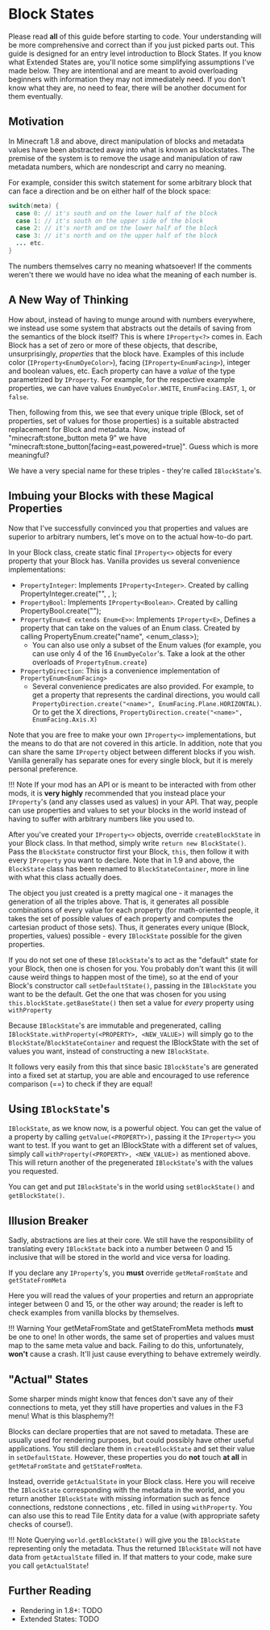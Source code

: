 Block States
============

Please read **all** of this guide before starting to code. Your understanding will be more comprehensive and correct than if you just picked parts out.
This guide is designed for an entry level introduction to Block States. If you know what Extended States are, you'll notice some simplifying assumptions I've made below. They are intentional and are meant to avoid overloading beginners with information they may not immediately need. If you don't know what they are, no need to fear, there will be another document for them eventually.

Motivation
----------

In Minecraft 1.8 and above, direct manipulation of blocks and metadata values have been abstracted away into what is known as blockstates.
The premise of the system is to remove the usage and manipulation of raw metadata numbers, which are nondescript and carry no meaning.

For example, consider this switch statement for some arbitrary block that can face a direction and be on either half of the block space:

```Java
switch(meta) {
  case 0: // it's south and on the lower half of the block
  case 1: // it's south on the upper side of the block
  case 2: // it's north and on the lower half of the block
  case 3: // it's north and on the upper half of the block
  ... etc.
}
```

The numbers themselves carry no meaning whatsoever! If the comments weren't there we would have no idea what the meaning of each number is.

A New Way of Thinking
---------------------

How about, instead of having to munge around with numbers everywhere, we instead use some system that abstracts out the details of saving from the semantics of the block itself?
This is where `IProperty<?>` comes in. Each Block has a set of zero or more of these objects, that describe, unsurprisingly, *properties* that the block have. Examples of this include color (`IProperty<EnumDyeColor>`), facing (`IProperty<EnumFacing>`), integer and boolean values, etc. Each property can have a *value* of the type parametrized by `IProperty`. For example, for the respective example properties, we can have values `EnumDyeColor.WHITE`, `EnumFacing.EAST`, `1`, or `false`.

Then, following from this, we see that every unique triple (Block, set of properties, set of values for those properties) is a suitable abstracted replacement for Block and metadata. Now, instead of "minecraft:stone_button meta 9" we have "minecraft:stone_button[facing=east,powered=true]". Guess which is more meaningful?

We have a very special name for these triples - they're called `IBlockState`'s.

Imbuing your Blocks with these Magical Properties
-------------------------------------------------

Now that I've successfully convinced you that properties and values are superior to arbitrary numbers, let's move on to the actual how-to-do part.

In your Block class, create static final `IProperty<>` objects for every property that your Block has. Vanilla provides us several convenience implementations:
  
  * `PropertyInteger`: Implements `IProperty<Integer>`. Created by calling PropertyInteger.create("<name>", <min>, <max>);
  * `PropertyBool`: Implements `IProperty<Boolean>`. Created by calling PropertyBool.create("<name>");
  * `PropertyEnum<E extends Enum<E>>`: Implements `IProperty<E>`, Defines a property that can take on the values of an Enum class. Created by calling PropertyEnum.create("name", <enum_class>);
    * You can also use only a subset of the Enum values (for example, you can use only 4 of the 16 `EnumDyeColor`'s. Take a look at the other overloads of `PropertyEnum.create`)
  * `PropertyDirection`: This is a convenience implementation of `PropertyEnum<EnumFacing>`
    * Several convenience predicates are also provided. For example, to get a property that represents the cardinal directions, you would call `PropertyDirection.create("<name>", EnumFacing.Plane.HORIZONTAL)`. Or to get the X directions, `PropertyDirection.create("<name>", EnumFacing.Axis.X)`

Note that you are free to make your own `IProperty<>` implementations, but the means to do that are not covered in this article.
In addition, note that you can share the same `IProperty` object between different blocks if you wish. Vanilla generally has separate ones for every single block, but it is merely personal preference.

!!! Note 
    If your mod has an API or is meant to be interacted with from other mods, it is **very highly** recommended that you instead place your `IProperty`'s (and any classes used as values) in your API. That way, people can use properties and values to set your blocks in the world instead of having to suffer with arbitrary numbers like you used to.

After you've created your `IProperty<>` objects, override `createBlockState` in your Block class. In that method, simply write `return new BlockState()`. Pass the `BlockState` constructor first your Block, `this`, then follow it with every `IProperty` you want to declare. Note that in 1.9 and above, the `BlockState` class has been renamed to `BlockStateContainer`, more in line with what this class actually does.

The object you just created is a pretty magical one - it manages the generation of all the triples above. That is, it generates all possible combinations of every value for each property (for math-oriented people, it takes the set of possible values of each property and computes the cartesian product of those sets). Thus, it generates every unique (Block, properties, values) possible - every `IBlockState` possible for the given properties.

If you do not set one of these `IBlockState`'s to act as the "default" state for your Block, then one is chosen for you. You probably don't want this (it will cause weird things to happen most of the time), so at the end of your Block's constructor call `setDefaultState()`, passing in the `IBlockState` you want to be the default. Get the one that was chosen for you using `this.blockState.getBaseState()` then set a value for *every* property using `withProperty`

Because `IBlockState`'s are immutable and pregenerated, calling `IBlockState.withProperty(<PROPERTY>, <NEW_VALUE>)` will simply go to the `BlockState`/`BlockStateContainer` and request the IBlockState with the set of values you want, instead of constructing a new `IBlockState`.

It follows very easily from this that since basic `IBlockState`'s are generated into a fixed set at startup, you are able and encouraged to use reference comparison (==) to check if they are equal!


Using `IBlockState`'s
---------------------

`IBlockState`, as we know now, is a powerful object. You can get the value of a property by calling `getValue(<PROPERTY>)`, passing it the `IProperty<>` you want to test.
If you want to get an IBlockState with a different set of values, simply call `withProperty(<PROPERTY>, <NEW_VALUE>)` as mentioned above. This will return another of the pregenerated `IBlockState`'s with the values you requested.

You can get and put `IBlockState`'s in the world using `setBlockState()` and `getBlockState()`.


Illusion Breaker
----------------

Sadly, abstractions are lies at their core. We still have the responsibility of translating every `IBlockState` back into a number between 0 and 15 inclusive that will be stored in the world and vice versa for loading.

If you declare any `IProperty`'s, you **must** override `getMetaFromState` and `getStateFromMeta`

Here you will read the values of your properties and return an appropriate integer between 0 and 15, or the other way around; the reader is left to check examples from vanilla blocks by themselves.

!!! Warning
    Your getMetaFromState and getStateFromMeta methods **must** be one to one! In other words, the same set of properties and values must map to the same meta value and back. Failing to do this, unfortunately, **won't** cause a crash. It'll just cause everything to behave extremely weirdly.


"Actual" States
-------------

Some sharper minds might know that fences don't save any of their connections to meta, yet they still have properties and values in the F3 menu! What is this blasphemy?!

Blocks can declare properties that are not saved to metadata. These are usually used for rendering purposes, but could possibly have other useful applications.
You still declare them in `createBlockState` and set their value in `setDefaultState`. However, these properties you do **not** touch **at all** in `getMetaFromState` and `getStateFromMeta`.

Instead, override `getActualState` in your Block class. Here you will receive the `IBlockState` corresponding with the metadata in the world, and you return another `IBlockState` with missing information such as fence connections, redstone connections , etc. filled in using `withProperty`. You can also use this to read Tile Entity data for a value (with appropriate safety checks of course!).

!!! Note
    Querying `world.getBlockState()` will give you the `IBlockState` representing only the metadata. Thus the returned `IBlockState` will not have data from `getActualState` filled in. If that matters to your code, make sure you call `getActualState`!

Further Reading
---------------

  * Rendering in 1.8+: TODO
  * Extended States: TODO
